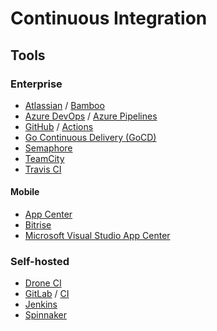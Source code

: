 # Continuous Integration

<!--
https://linkedin.com/learning/continuous-integration-tools/building-your-ci-cd-pipeline
-->

## Tools

### Enterprise

- [Atlassian](/atlassian/README.md) / [Bamboo](/atlassian/atlassian-bamboo.md)
- [Azure DevOps](/azure/services/azure-devops/README.md) / [Azure Pipelines](/azure/services/azure-devops/azure-pipelines/README.md)
- [GitHub](/github/README.md) / [Actions](/github/actions/README.md)
- [Go Continuous Delivery (GoCD)](/gocd.md)
- [Semaphore](https://semaphoreci.com/)
- [TeamCity](https://jetbrains.com/teamcity/)
- [Travis CI](https://travis-ci.com/)

#### Mobile

- [App Center](/microsoft/visual-studio/appcenter.md)
- [Bitrise](https://bitrise.io/)
- [Microsoft Visual Studio App Center](/microsoft/visual-studio/appcenter.md)

### Self-hosted

- [Drone CI](/drone-ci.md)
- [GitLab](/gitlab/README.md) / [CI](/gitlab/gitlab-ci.md)
- [Jenkins](/jenkins/README.md)
- [Spinnaker](/spinnaker.md)

<!--
https://concourse-ci.org/

- [AWS CodeDeploy](/aws/services/aws-codedeploy.md)
- [AWS CodePipeline](/aws/services/aws-codepipeline.md)
- [Buddy](/buddy.md)
- [Deployer (PHP)](/deployer.md)
- [Shippable (now JFrog Pipelines)](https://shippable.com)
- [Walle (Chinese)](http://walle-web.io)
-->
